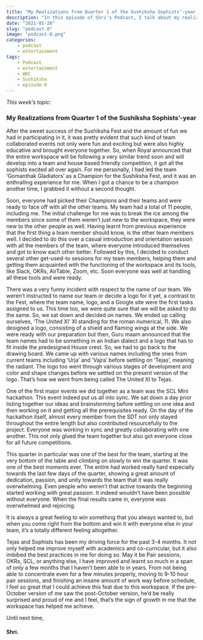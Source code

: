```yaml
---
title: "My Realizations from Quarter 1 of the Sushiksha Sophists’-year (Shri’s Podcast: Ep #8)"
description: "In this episode of Shri's Podcast, I talk about my realizations of the recently concluded 1st Quarter of the Sushiksha year. Happy reading :)"
date: "2021-01-26"
slug: "podcast-8"
image: "podcast-8.png"
categories:
    - podcast
    - entertainment
tags:
    - Podcast
    - entertainment
    - WKC
    - Sushiksha
    - episode-8
---
```


*This week’s topic:*
###  My Realizations from Quarter 1 of the Sushiksha Sophists’-year

After the sweet success of the Sushiksha Fest and the amount of fun we had in participating in it, it was pretty evident that such kind of team collaborated events not only were fun and exciting but were also highly educative and brought everyone together. So, when Royal announced that the entire workspace will be following a very similar trend soon and will develop into a team and house based friendly competition, it got all the sophists excited all over again. For me personally, I had led the team ‘Gomanthak Gladiators’ as a Champion for the Sushiksha Fest, and it was an enthralling experience for me. When I got a chance to be a champion another time, I grabbed it without a second thought.

Soon, everyone had picked their Champions and their teams and were ready to face off with all the other teams. My team had a total of 11 people, including me. The initial challenge for me was to break the ice among the members since some of them weren’t just new to the workspace, they were new to the other people as well. Having learnt from previous experience that the first thing a team member should know, is the other team members well. I decided to do this over a casual introduction and orientation session with all the members of the team, where everyone introduced themselves and got to know each other better. Followed by this, I decided to conduct several other get-used-to sessions for my team members, helping them and getting them acquainted with the functioning of the workspace and its tools, like Slack, OKRs, AirTable, Zoom, etc. Soon everyone was well at handling all these tools and were ready.

There was a very funny incident with respect to the name of our team. We weren’t instructed to name our team or decide a logo for it yet, a contrast to the Fest, where the team name, logo, and a Google site were the first tasks assigned to us. This time too, we were quite sure that we will be asked to do the same. So, we sat down and decided on names. We ended up calling ourselves, ‘The United XI’ XI standing for the roman numerical, 11. We also designed a logo, consisting of a shield and flaming wings at the side. We were ready with our preparation but then, Guru maam announced that the team names had to be something in an Indian dialect and a logo that has to fit inside the predesigned House crest. So, we had to go back to the drawing board. We came up with various names including the ones from current teams including ‘Urja’ and ‘Vajra’ before settling on ‘Tejas’, meaning the radiant. The logo too went through various stages of development and color and shape changes before we settled on the present version of the logo. That’s how we went from being called The United XI to Tejas.

One of the first major events we did together as a team was the SCL Mini hackathon. This event indeed put us all into sync. We sat down a day prior listing together our ideas and brainstorming before settling on one idea and then working on it and getting all the prerequisites ready. On the day of the hackathon itself, almost every member from the SDT not only stayed throughout the entire length but also contributed resourcefully to the project. Everyone was working in sync and greatly collaborating with one another. This not only glued the team together but also got everyone close for all future competitions.

This quarter in particular was one of the best for the team, starting at the very bottom of the table and climbing on slowly to win the quarter. It was one of the best moments ever. The entire had worked really hard especially towards the last few days of the quarter, showing a great amount of dedication, passion, and unity towards the team that it was really overwhelming. Even people who weren’t that active towards the beginning started working with great passion. It indeed wouldn’t have been possible without everyone. When the final results came in, everyone was overwhelmed and rejoicing.

 It is always a great feeling to win something that you always wanted to, but when you come right from the bottom and win it with everyone else in your team, it’s a totally different feeling altogether.

Tejas and Sophists has been my driving force for the past 3-4 months. It not only helped me improve myself with academics and co-curricular, but it also imbibed the best practices in me for doing so. May it be Pair sessions, OKRs, SCL, or anything else, I have improved and learnt so much in a span of only a few months that I haven’t been able to in years. From not being able to concentrate even for a few minutes properly, moving to 9-10 hour pair sessions, and finishing an insane amount of work way before schedule, I feel so great that I could achieve this feat due to this workspace. If the pre-October version of me saw the post-October version, he’d be really surprised and proud of me and I feel, that’s the sign of growth in me that the workspace has helped me achieve.

Until next time, 

#### Shri.